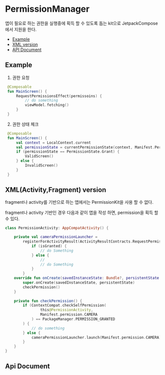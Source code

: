 
# PermissionManager

앱이 필요로 하는 권한을 실행중에 획득 할 수 있도록 돕는 kit으로 JetpackCompose에서 지원을 한다.

- [Example](#example)
- [XML version](#xmlactivityfragment-version)
- [API Document](#api-document)

## Example

1. 권한 요청

``` kotlin
 @Composable
 fun MainScreen() {
     RequestPermissionsEffect(permissoins) {
         // do something
         viewModel.fetching()
     }
 }
```


2. 권한 상태 체크

``` kotlin
 @Composable
 fun MainScreen() {
     val context = LocalContext.current
     val permissionState = currentPermissionState(context, Manifest.Permission.Camera)
     if (permissionState == PermissionState.Grant) {
         ValidScreen()
     } else {
         InvalidScreen()
     }
 }
```

## XML(Activity,Fragment) version

fragment나 activity를 기반으로 하는 앱에서는 PermissionKit을 사용 할 수 없다.

fragment나 activity 기반인 경우 다음과 같이 앱을 작성 하면, permission을 획득 할 수 있다.

``` kotlin
class PermissionActivity: AppCompatActivity() {

    private val cameraPermissionLauncher =
        registerForActivityResult(ActivityResultContracts.RequestPermission()) { isGranted ->
            if (isGranted) {
                // do Something
            } else {
                //
                // do Something
            }
        }
    override fun onCreate(savedInstanceState: Bundle?, persistentState: PersistableBundle?) {
        super.onCreate(savedInstanceState, persistentState)
        checkPermission()
    }
    
    private fun checkPermission() {
        if (ContextCompat.checkSelfPermission(
                this@PermissionActivity,
                Manifest.permission.CAMERA
            ) == PackageManager.PERMISSION_GRANTED
        ) {
            // do something
        } else {
            cameraPermissionLauncher.launch(Manifest.permission.CAMERA)
        }
    }
}
```

## Api Document
